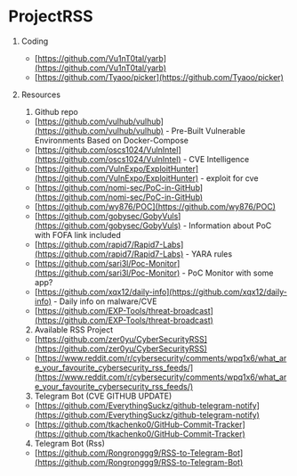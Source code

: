 # ProjectRSS
1. Coding
    - [https://github.com/Vu1nT0tal/yarb](https://github.com/Vu1nT0tal/yarb)
    - [https://github.com/Tyaoo/picker](https://github.com/Tyaoo/picker)
2. Resources
    1. Github repo
    - [https://github.com/vulhub/vulhub](https://github.com/vulhub/vulhub) - Pre-Built Vulnerable Environments Based on Docker-Compose
    - [https://github.com/oscs1024/VulnIntel](https://github.com/oscs1024/VulnIntel) - CVE Intelligence
    - [https://github.com/VulnExpo/ExploitHunter](https://github.com/VulnExpo/ExploitHunter) - exploit for cve
    - [https://github.com/nomi-sec/PoC-in-GitHub](https://github.com/nomi-sec/PoC-in-GitHub)
    - [https://github.com/wy876/POC](https://github.com/wy876/POC)
    - [https://github.com/gobysec/GobyVuls](https://github.com/gobysec/GobyVuls) - Information about PoC with FOFA link included
    - [https://github.com/rapid7/Rapid7-Labs](https://github.com/rapid7/Rapid7-Labs) - YARA rules
    - [https://github.com/sari3l/Poc-Monitor](https://github.com/sari3l/Poc-Monitor) - PoC Monitor with some app?
    - [https://github.com/xqx12/daily-info](https://github.com/xqx12/daily-info) - Daily info on malware/CVE
    - [https://github.com/EXP-Tools/threat-broadcast](https://github.com/EXP-Tools/threat-broadcast)
    2. Available RSS Project
    - [https://github.com/zer0yu/CyberSecurityRSS](https://github.com/zer0yu/CyberSecurityRSS)
    - [https://www.reddit.com/r/cybersecurity/comments/wpq1x6/what_are_your_favourite_cybersecurity_rss_feeds/](https://www.reddit.com/r/cybersecurity/comments/wpq1x6/what_are_your_favourite_cybersecurity_rss_feeds/)
    3. Telegram Bot (CVE GITHUB UPDATE)
    - [https://github.com/EverythingSuckz/github-telegram-notify](https://github.com/EverythingSuckz/github-telegram-notify)
    - [https://github.com/tkachenko0/GitHub-Commit-Tracker](https://github.com/tkachenko0/GitHub-Commit-Tracker)

    4. Telegram Bot (Rss)
    - [https://github.com/Rongronggg9/RSS-to-Telegram-Bot](https://github.com/Rongronggg9/RSS-to-Telegram-Bot)
